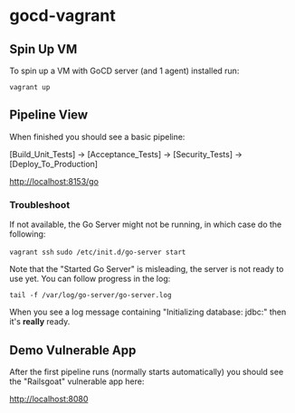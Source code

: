 # gocd-vagrant

## Spin Up VM

To spin up a VM with GoCD server (and 1 agent) installed run:

`vagrant up`

## Pipeline View

When finished you should see a basic pipeline:

[Build_Unit_Tests] -> [Acceptance_Tests] -> [Security_Tests] -> [Deploy_To_Production]

[http://localhost:8153/go](http://localhost:8153/go)

### Troubleshoot

If not available, the Go Server might not be running, in which case do the following:

`vagrant ssh`
`sudo /etc/init.d/go-server start`

Note that the "Started Go Server" is misleading, the server is not ready to use yet.
You can follow progress in the log:

`tail -f /var/log/go-server/go-server.log`

When you see a log message containing "Initializing database: jdbc:" then it's **really** ready.

## Demo Vulnerable App 

After the first pipeline runs (normally starts automatically) you should see the "Railsgoat" vulnerable app here:

[http://localhost:8080](http://localhost:8080)
